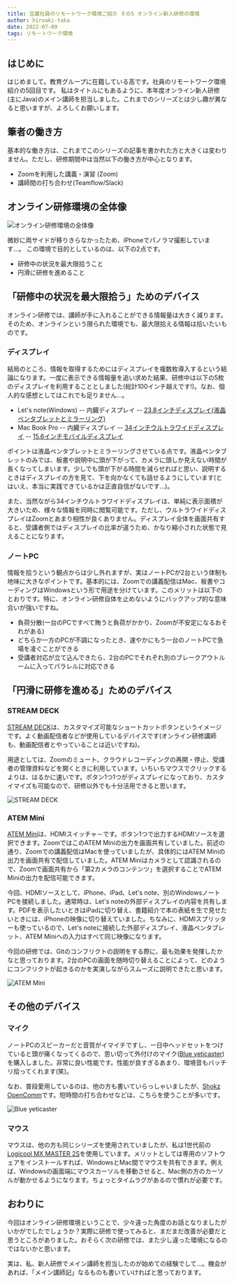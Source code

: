 ```yaml
---
title: 豆蔵社員のリモートワーク環境ご紹介 その5 オンライン新人研修の環境
author: hiroaki-taka
date: 2022-07-09
tags: リモートワーク環境
---
```


## はじめに

はじめまして。教育グループに在籍している高です。社員のリモートワーク環境紹介の5回目です。
私はタイトルにもあるように、本年度オンライン新人研修(主にJava)のメイン講師を担当しました。これまでのシリーズとは少し趣が異なると思いますが、よろしくお願いします。

## 筆者の働き方

基本的な働き方は、これまでこのシリーズの記事を書かれた方と大きくは変わりません。ただし、研修期間中は当然以下の働き方が中心となります。

- Zoomを利用した講義・演習 (Zoom)
- 講師間の打ち合わせ(Teamflow/Slack)


## オンライン研修環境の全体像

![オンライン研修環境の全体像](/img/blogs/2022/0709_remote-env005-1.jpg)

微妙に両サイドが移りきらなかったため、iPhoneでパノラマ撮影しています…。
この環境で目的としているのは、以下の2点です。

- 研修中の状況を最大限拾うこと
- 円滑に研修を進めること 

## 「研修中の状況を最大限拾う」ためのデバイス

オンライン研修では、講師が手に入れることができる情報量は大きく減ります。そのため、オンラインという限られた環境でも、最大限拾える情報は拾いたいものです。

### ディスプレイ

結局のところ、情報を取得するためにはディスプレイを複数枚導入するという結論になります。一度に表示できる情報量を追い求めた結果、研修中は以下の5枚のディスプレイを利用することとしました(総計100インチ越えです!)。なお、個人的な感想としてはこれでも足りません…。

- Let's note(Windows)
-- 内臓ディスプレイ
-- [23.8インチディスプレイ(液晶ペンタブレットとミラーリング)](https://www.lg.com/jp/monitor/lg-24ML600S-W)
- Mac Book Pro 
-- 内臓ディスプレイ
-- [34インチウルトラワイドディスプレイ](https://www.lg.com/jp/monitor/lg-34WL750-B)
-- [15.6インチモバイルディスプレイ](https://www.eviciv.com/collections/frontpage/products/eviciv-%E3%83%A2%E3%83%90%E3%82%A4%E3%83%AB%E3%83%87%E3%82%A3%E3%82%B9%E3%83%97%E3%83%AC%E3%82%A4-15-6%E3%82%A4%E3%83%B3%E3%83%81-%E3%82%B2%E3%83%BC%E3%83%A0%E3%83%A2%E3%83%8B%E3%82%BF%E3%83%BC-ips%E6%B6%B2%E6%99%B6)

ポイントは液晶ペンタブレットとミラーリングさせている点です。液晶ペンタブレットのみでは、板書や説明中に頭が下がって、カメラに頭しか見えない時間が長くなってしまいます。少しでも頭が下がる時間を減らせればと思い、説明するときはディスプレイの方を見て、下を向かなくても話せるようにしています(とはいえ、本当に実践できているかは正直自信がないです…)。

また、当然ながら34インチウルトラワイドディスプレイは、単純に表示面積が大きいため、様々な情報を同時に閲覧可能です。ただし、ウルトラワイドディスプレイはZoomとあまり相性が良くありません。ディスプレイ全体を画面共有すると、受講者側ではディスプレイの比率が違うため、かなり縮小された状態で見えることになります。

### ノートPC

情報を拾うという観点からは少し外れますが、実はノートPCが2台という体制も地味に大きなポイントです。基本的には、Zoomでの講義配信はMac、板書やコーディングはWindowsという形で用途を分けています。このメリットは以下のとおりです。特に、オンライン研修自体を止めないようにバックアップ的な意味合いが強いですね。

- 負荷分散(一台のPCですべて賄うと負荷がかかり、Zoomが不安定になるおそれがある)
- どちらか一方のPCが不調になったとき、速やかにもう一台のノートPCで急場を凌ぐことができる
- 受講者対応が立て込んできたら、2台のPCでそれぞれ別のブレークアウトルームに入ってパラレルに対応できる


## 「円滑に研修を進める」ためのデバイス

### STREAM DECK

[STREAM DECK](https://www.elgato.com/ja/stream-deck)は、カスタマイズ可能なショートカットボタンというイメージです。よく動画配信者などが使用しているデバイスです(オンライン研修講師も、動画配信者とやっていることは近いですね)。

用途としては、Zoomのミュート、クラウドレコーディングの再開・停止、受講者の管理資料などを開くときに利用しています。いちいちマウスでクリックするよりは、はるかに速いです。ボタン1つ1つがディスプレイになっており、カスタイマイズも可能なので、研修以外でも十分活用できると思います。

![STREAM DECK](/img/blogs/2022/0709_remote-env005-2.jpg)

### ATEM Mini

[ATEM Mini](https://www.blackmagicdesign.com/jp/products/atemmini)は、HDMIスイッチャ－です。ボタン1つで出力するHDMIソースを選択できます。ZoomではこのATEM Miniの出力を画面共有していました。前述の通り、Zoomでの講義配信はMacを使っていましたが、具体的にはATEM Miniの出力を画面共有で配信していました。ATEM Miniはカメラとして認識されるので、Zoomで画面共有から「第2カメラのコンテンツ」を選択することでATEM Miniの出力を配信可能できます。

今回、HDMIソースとして、iPhone、iPad、Let's note、別のWindowsノートPCを接続しました。通常時は、Let's noteの外部ディスプレイの内容を共有します。PDFを表示したいときはiPadに切り替え、書籍紹介で本の表紙を生で見せたいときには、iPhoneの映像に切り替えていました。ちなみに、HDMIスプリッターも使っているので、Let's noteに接続した外部ディスプレイ、液晶ペンタブレット、ATEM Miniへの入力はすべて同じ映像になります。

今回の研修では、Gitのコンフリクトの説明をする際に、最も効果を発揮したかなと思っております。2台のPCの画面を随時切り替えることによって、どのようにコンフリクトが起きるのかを実演しながらスムーズに説明できたと思います。

![ATEM Mini](/img/blogs/2022/0709_remote-env005-3.jpg)

## その他のデバイス

### マイク

ノートPCのスピーカーだと音質がイマイチですし、一日中ヘッドセットをつけていると頭が痛くなってくるので、思い切って外付けのマイク([Blue yeticaster](https://www.bluemic.com/ja-jp/products/yeticaster/))を購入しました。非常に良い性能です。性能が良すぎるあまり、環境音もバッチリ拾ってくれます(笑)。

なお、普段愛用しているのは、他の方も書いていらっしゃいましたが、[Shokz OpenComm](https://jp.shokz.com/products/bone-conduction-headphone-opencomm)です。短時間の打ち合わせなどは、こちらを使うことが多いです。


![Blue yeticaster](/img/blogs/2022/0709_remote-env005-4.jpg)

### マウス

マウスは、他の方も同じシリーズを使用されていましたが、私は1世代前の[Logicool MX MASTER 2S](https://www.amazon.co.jp/dp/B08K8PH9G3)を使用しています。メリットとしては専用のソフトウェアをインストールすれば、WindowsとMac間でマウスを共有できます。例えば、Windowsの画面端にマウスカーソルを移動させると、Mac側の方のカーソルが動かせるようになります。ちょっとタイムラグがあるので慣れが必要です。

## おわりに

今回はオンライン研修環境ということで、少々違った角度のお話となりましたがいかがでしたでしょうか？実際に研修で使ってみると、まだまだ改善が必要だと思うところがありました。おそらく次の研修では、また少し違った環境になるのではないかと思います。

実は、私、新人研修でメイン講師を担当したのが始めての経験でして…。機会があれば、「メイン講師記」なるものも書いていければと思っております。